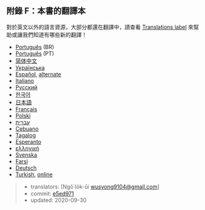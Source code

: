 ## 附錄 F：本書的翻譯本

對於英文以外的語言資源，大部分都還在翻譯中，請查看 [Translations label][label] 來幫助或讓我們知道有哪些新的翻譯！

[label]: https://github.com/rust-lang/book/issues?q=is%3Aopen+is%3Aissue+label%3ATranslations

- [Português](https://github.com/rust-br/rust-book-pt-br) (BR)
- [Português](https://github.com/nunojesus/rust-book-pt-pt) (PT)
- [简体中文](https://github.com/KaiserY/trpl-zh-cn)
- [Українська](https://github.com/pavloslav/rust-book-uk-ua)
- [Español](https://github.com/thecodix/book), [alternate](https://github.com/ManRR/rust-book-es)
- [Italiano](https://github.com/AgeOfWar/rust-book-it)
- [Русский](https://github.com/rust-lang-ru/book)
- [한국어](https://github.com/rinthel/rust-lang-book-ko)
- [日本語](https://github.com/rust-lang-ja/book-ja)
- [Français](https://github.com/Jimskapt/rust-book-fr)
- [Polski](https://github.com/paytchoo/book-pl)
- [עברית](https://github.com/idanmel/rust-book-heb)
- [Cebuano](https://github.com/agentzero1/book)
- [Tagalog](https://github.com/josephace135/book)
- [Esperanto](https://github.com/psychoslave/Rust-libro)
- [ελληνική](https://github.com/TChatzigiannakis/rust-book-greek)
- [Svenska](https://github.com/sebras/book)
- [Farsi](https://github.com/pomokhtari/rust-book-fa)
- [Deutsch](https://github.com/rust-lang-de/rustbook-de)
- [Turkish](https://github.com/RustDili/dokuman/tree/master/ceviriler), [online](https://rustdili.github.io/)

> - translators: [Ngô͘ Io̍k-ūi <wusyong9104@gmail.com>]
> - commit: [e5ed971](https://github.com/rust-lang/book/blob/e5ed97128302d5fa45dbac0e64426bc7649a558c/src/appendix-06-translation.md)
> - updated: 2020-09-30
